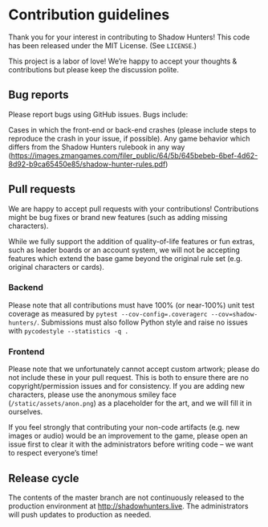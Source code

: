 # Contribution guidelines
Thank you for your interest in contributing to Shadow Hunters! This code has been released under the MIT License. (See `LICENSE`.)

This project is a labor of love! We’re happy to accept your thoughts & contributions but please keep the discussion polite.

## Bug reports
Please report bugs using GitHub issues. Bugs include:

Cases in which the front-end or back-end crashes (please include steps to reproduce the crash in your issue, if possible).
Any game behavior which differs from the Shadow Hunters rulebook in any way (https://images.zmangames.com/filer_public/64/5b/645bebeb-6bef-4d62-8d92-b9ca65450e85/shadow-hunter-rules.pdf)

## Pull requests
We are happy to accept pull requests with your contributions! Contributions might be bug fixes or brand new features (such as adding missing characters).

While we fully support the addition of quality-of-life features or fun extras, such as leader boards or an account system, we will not be accepting features which extend the base game beyond the original rule set (e.g. original characters or cards).

### Backend
Please note that all contributions must have 100% (or near-100%) unit test coverage as measured by `pytest --cov-config=.coveragerc --cov=shadow-hunters/`. Submissions must also follow Python style and raise no issues with `pycodestyle --statistics -q .`

### Frontend
Please note that we unfortunately cannot accept custom artwork; please do not include these in your pull request. This is both to ensure there are no copyright/permission issues and for consistency. If you are adding new characters, please use the anonymous smiley face (`/static/assets/anon.png`) as a placeholder for the art, and we will fill it in ourselves.

If you feel strongly that contributing your non-code artifacts (e.g. new images or audio) would be an improvement to the game, please open an issue first to clear it with the administrators before writing code – we want to respect everyone’s time!

## Release cycle
The contents of the master branch are not continuously released to the production environment at http://shadowhunters.live. The administrators will push updates to production as needed.